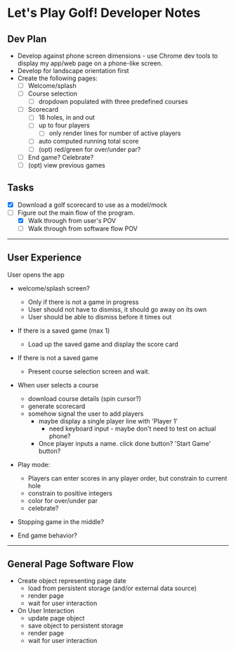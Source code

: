 # Let's Play Golf! Developer Notes

## Dev Plan
 - Develop against phone screen dimensions - use Chrome dev tools to display
my app/web page on a phone-like screen.
 - Develop for landscape orientation first
 - Create the following pages:
   - [ ] Welcome/splash
   - [ ] Course selection
     - [ ] dropdown populated with three predefined courses
   - [ ] Scorecard
     - [ ] 18 holes, in and out
     - [ ] up to four players
       - [ ] only render lines for number of active players
     - [ ] auto computed running total score
     - [ ] (opt) red/green for over/under par?
   - [ ] End game? Celebrate?
   - [ ] (opt) view previous games

 ## Tasks
 - [x] Download a golf scorecard to use as a model/mock
 - [ ] Figure out the main flow of the program.
   - [x] Walk through from user's POV
   - [ ] Walk through from software flow POV

---

## User Experience
User opens the app
 - welcome/splash screen?
   - Only if there is not a game in progress
   - User should not have to dismiss, it should go away on its own
   - User should be able to dismiss before it times out
 - If there is a saved game (max 1)
   - Load up the saved game and display the score card
 - If there is not a saved game
   - Present course selection screen and wait.

 - When user selects a course
   - download course details (spin cursor?)
   - generate scorecard
   - somehow signal the user to add players
     - maybe display a single player line with 'Player 1'
       - need keyboard input - maybe don't need to test on actual phone?
     - Once player inputs a name. click done button? 'Start Game' button?

 - Play mode:
   - Players can enter scores in any player order, but constrain to current hole
   - constrain to positive integers
   - color for over/under par
   - celebrate?
 - Stopping game in the middle?
 - End game behavior?

---

## General Page Software Flow
 - Create object representing page date
   - load from persistent storage (and/or external data source)
   - render page
   - wait for user interaction
 - On User Interaction
   - update page object
   - save object to persistent storage
   - render page
   - wait for user interaction
